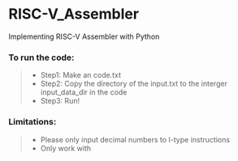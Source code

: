 # RISC-V_Assembler

Implementing RISC-V Assembler with Python

### To run the code:

>* Step1: Make an code.txt
>* Step2: Copy the directory of the input.txt to the interger input_data_dir in the code
>* Step3: Run!

### Limitations:

>* Please only input decimal numbers to I-type instructions
>* Only work with 
